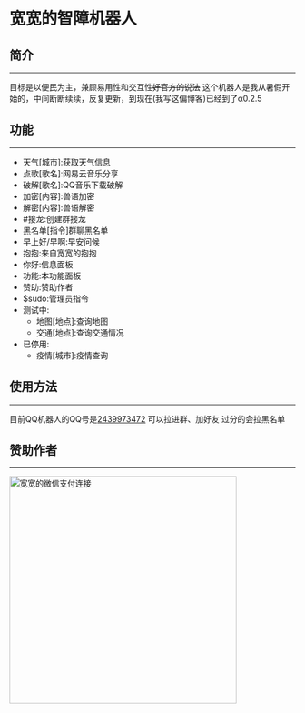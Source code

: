 # 宽宽的智障机器人

## 简介

---

目标是以便民为主，兼顾易用性和交互性~~好官方的说法~~
这个机器人是我从暑假开始的，中间断断续续，反复更新，到现在(我写这偏博客)已经到了α0.2.5

## 功能

---

+ 天气[城市]:获取天气信息
+ 点歌[歌名]:网易云音乐分享
+ 破解[歌名]:QQ音乐下载破解
+ 加密[内容]:兽语加密
+ 解密[内容]:兽语解密
+ #接龙:创建群接龙
+ 黑名单[指令]群聊黑名单
+ 早上好/早啊:早安问候
+ 抱抱:来自宽宽的抱抱
+ 你好:信息面板
+ 功能:本功能面板
+ 赞助:赞助作者
+ $sudo:管理员指令
+ 测试中:
     + 地图[地点]:查询地图
     + 交通[地点]:查询交通情况
+ 已停用:
     + 疫情[城市]:疫情查询

## 使用方法

---

目前QQ机器人的QQ号是[2439973472](https://qm.qq.com/cgi-bin/qm/qr?k=hBEYgCIDHSx_a53eAFDiMDZNpxHuE4x2&noverify=0&personal_qrcode_source=4 "添加好友")
可以拉进群、加好友
过分的会拉黑名单

## 赞助作者

---

<img src="https://kuankuan2007.gitee.io/WeiXinPay.png" width="400" alt="宽宽的微信支付连接">